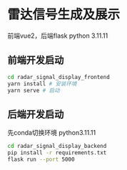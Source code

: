 # 雷达信号生成及展示

前端vue2，后端flask python 3.11.11

## 前端开发启动
```sh
cd radar_signal_display_frontend
yarn install # 安装环境
yarn serve # 启动
```
## 后端开发启动
先conda切换环境 python3.11.11
```sh
cd radar_signal_display_backend
pip install -r requirements.txt
flask run --port 5000
```